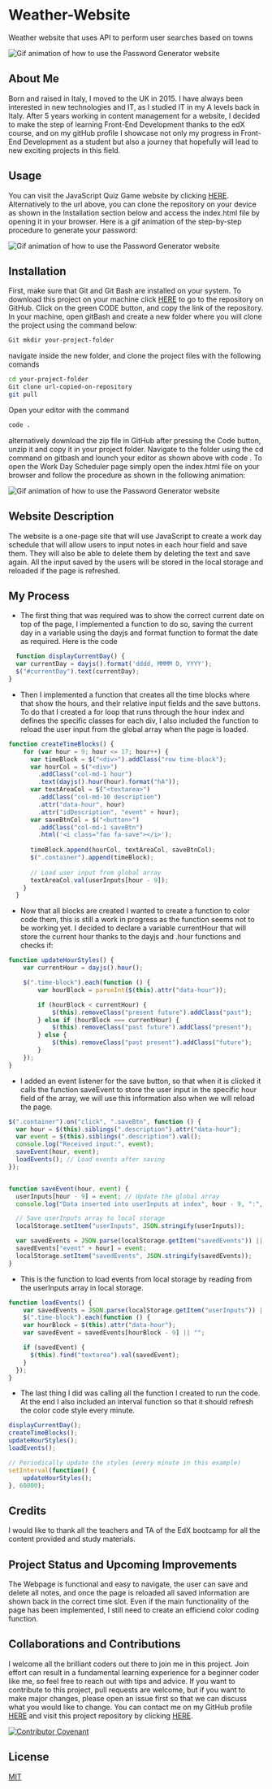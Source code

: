# Weather-Website
Weather website that uses API to perform user searches based on towns

![Gif animation of how to use the Password Generator website](/assets/images/Weather-Dashboard.gif)

## About Me 
Born and raised in Italy, I moved to the UK in 2015. I have always been interested in new technologies and IT, as I studied IT in my A levels back in Italy. After 5 years working in content management for a website, I decided to make the step of learning Front-End Development thanks to the edX course, and on my gitHub profile I showcase not only my progress in Front-End Development as a student but also a journey that hopefully will lead to new exciting projects in this field.

## Usage

You can visit the JavaScript Quiz Game website by clicking [HERE](https://nikola84ca.github.io/WorkDay-Scheduler/). Alternatively to the url above, you can clone the repository on your device as shown in the Installation section below and access the index.html file by opening it in your browser. Here is a gif animation of the step-by-step procedure to generate your password:

![Gif animation of how to use the Password Generator website](/assets/Images/Work-Day-Scheduler.gif)

## Installation
First, make sure that Git and Git Bash are installed on your system. To download this project on your machine click [HERE](https://github.com/Nikola84ca/WorkDay-Scheduler) to go to the repository on GitHub. Click on the green CODE button, and copy the link of the repository. In your machine, open gitBash and create a new folder where you will clone the project using the command below:

```bash
Git mkdir your-project-folder
```
navigate inside the new folder, and clone the project files with the following comands

```bash
cd your-project-folder
Git clone url-copied-on-repository
git pull
```

Open your editor with the command

```bash
code .
```

alternatively download the zip file in GitHub after pressing the Code button, unzip it and copy it in your project folder. Navigate to the folder using the cd command on gitbash and lounch your editor as shown above with code . To open the Work Day Scheduler page simply open the index.html file on your browser and follow the procedure as shown in the following animation:

![Gif animation of how to use the Password Generator website](/Assets/Images/password-generator-test-animation.gif)

## Website Description 

The website is a one-page site that will use JavaScript to create a work day schedule that will allow users to input notes in each hour field and save them. They will also be able to delete them by deleting the text and save again. All the input saved by the users will be stored in the local storage and reloaded if the page is refreshed.

## My Process

* The first thing that was required was to show the correct current date on top of the page, I implemented a function to do so, saving the current day in a variable using the dayjs and format function to format the date as required. Here is the code

```JavaScript
  function displayCurrentDay() {
  var currentDay = dayjs().format('dddd, MMMM D, YYYY');
  $("#currentDay").text(currentDay);
}
```

* Then I implemented a function that creates all the time blocks where that show the hours, and their relative input fields and the save buttons. To do that I created a for loop that runs through the hour index and defines the specific classes for each div, I also included the function to reload the user input from the global array when the page is loaded.

```JavaScript
function createTimeBlocks() {
    for (var hour = 9; hour <= 17; hour++) {
      var timeBlock = $("<div>").addClass("row time-block");
      var hourCol = $("<div>")
        .addClass("col-md-1 hour")
        .text(dayjs().hour(hour).format("hA"));
      var textAreaCol = $("<textarea>")
        .addClass("col-md-10 description")
        .attr("data-hour", hour)
        .attr("idDescription", "event" + hour); 
      var saveBtnCol = $("<button>")
        .addClass("col-md-1 saveBtn")
        .html('<i class="fas fa-save"></i>');
  
      timeBlock.append(hourCol, textAreaCol, saveBtnCol);
      $(".container").append(timeBlock);
  
      // Load user input from global array
      textAreaCol.val(userInputs[hour - 9]);
    }
  }
```

* Now that all blocks are created I wanted to create a function to color code them, this is still a work in progress as the function seems not to be working yet. I decided to declare a variable currentHour that will store the current hour thanks to the dayjs and .hour functions and checks if:

```JavaScript
function updateHourStyles() {
    var currentHour = dayjs().hour();

    $(".time-block").each(function () {
        var hourBlock = parseInt($(this).attr("data-hour"));

        if (hourBlock < currentHour) {
            $(this).removeClass("present future").addClass("past");
        } else if (hourBlock === currentHour) {
            $(this).removeClass("past future").addClass("present");
        } else {
            $(this).removeClass("past present").addClass("future");
        }
    });
}
```

* I added an event listener for the save button, so that when it is clicked it calls the function saveEvent to store the user input in the specific hour field of the array, we will use this information also when we will reload the page. 

```JavaScript
$(".container").on("click", ".saveBtn", function () {
  var hour = $(this).siblings(".description").attr("data-hour");
  var event = $(this).siblings(".description").val();
  console.log("Received input:", event);
  saveEvent(hour, event);
  loadEvents(); // Load events after saving
});


function saveEvent(hour, event) {
  userInputs[hour - 9] = event; // Update the global array
  console.log("Data inserted into userInputs at index", hour - 9, ":", event);

  // Save userInputs array to local storage
  localStorage.setItem("userInputs", JSON.stringify(userInputs));

  var savedEvents = JSON.parse(localStorage.getItem("savedEvents")) || {};
  savedEvents["event" + hour] = event;
  localStorage.setItem("savedEvents", JSON.stringify(savedEvents));
}
```

* This is the function to load events from local storage by reading from the userInputs array in local storage. 

```JavaScript
function loadEvents() {
    var savedEvents = JSON.parse(localStorage.getItem("userInputs")) || {};
    $(".time-block").each(function () {
    var hourBlock = $(this).attr("data-hour");
    var savedEvent = savedEvents[hourBlock - 9] || "";

    if (savedEvent) {
      $(this).find("textarea").val(savedEvent);
    }
  });
}
```

* The last thing I did was calling all the function I created to run the code. At the end I also included an interval function so that it should refresh the color code style every minute.

```JavaScript
displayCurrentDay();
createTimeBlocks();
updateHourStyles();
loadEvents(); 

// Periodically update the styles (every minute in this example)
setInterval(function() {
    updateHourStyles();
}, 60000);

```  

## Credits

I would like to thank all the teachers and TA of the EdX bootcamp for all the content provided and study materials.

## Project Status and Upcoming Improvements

The Webpage is functional and easy to navigate, the user can save and delete all notes, and once the page is reloaded all saved information are shown back in the correct time slot. Even if the main functionality of the page has been implemented, I still need to create an efficiend color coding function.

## Collaborations and Contributions

I welcome all the brilliant coders out there to join me in this project. Join effort can result in a fundamental learning experience for a beginner coder like me, so feel free to reach out with tips and advice. If you want to contribute to this project, pull requests are welcome, but if you want to make major changes, please open an issue first so that we can discuss what you would like to change. You can contact me on my GitHub profile [HERE](https://github.com/Nikola84ca) and visit this project repository by clicking [HERE](https://github.com/Nikola84ca/WorkDay-Scheduler).

[![Contributor Covenant](https://img.shields.io/badge/Contributor%20Covenant-2.1-4baaaa.svg)](code_of_conduct.md)

## License

[MIT](https://choosealicense.com/licenses/mit/)
